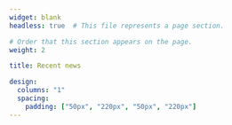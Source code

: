 ```yaml
---
widget: blank
headless: true  # This file represents a page section.

# Order that this section appears on the page.
weight: 2

title: Recent news

design:
  columns: "1"
  spacing:
    padding: ["50px", "220px", "50px", "220px"]
---
```


